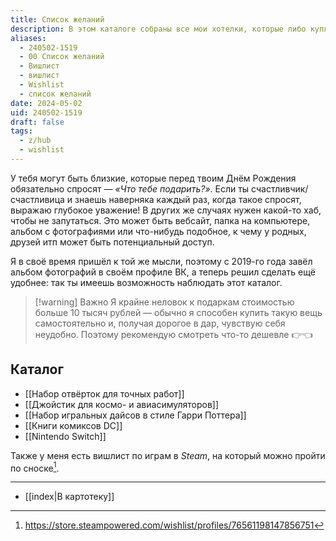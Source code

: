 ```yaml
---
title: Список желаний
description: В этом каталоге собраны все мои хотелки, которые либо куплю сам, либо буду рад принять в подарок
aliases:
  - 240502-1519
  - 00 Список желаний
  - Вишлист
  - вишлист
  - Wishlist
  - список желаний
date: 2024-05-02
uid: 240502-1519
draft: false
tags:
  - z/hub
  - wishlist
---
```


У тебя могут быть близкие, которые перед твоим Днём Рождения обязательно спросят — *«Что тебе подарить?»*. Если ты счастливчик/счастливица и знаешь наверняка каждый раз, когда такое спросят, выражаю глубокое уважение! В других же случаях нужен какой-то хаб, чтобы не запутаться. Это может быть вебсайт, папка на компьютере, альбом с фотографиями или что-нибудь подобное, к чему у родных, друзей итп может быть потенциальный доступ.

Я в своё время пришёл к той же мысли, поэтому с 2019-го года завёл альбом фотографий в своём профиле ВК, а теперь решил сделать ещё удобнее: так ты имеешь возможность наблюдать этот каталог.

> [!warning] Важно
> Я крайне неловок к подаркам стоимостью больше 10 тысяч рублей — обычно я способен купить такую вещь самостоятельно и, получая дорогое в дар, чувствую себя неудобно. Поэтому рекомендую смотреть что-то дешевле 👉👈

## Каталог

- [[Набор отвёрток для точных работ]]
- [[Джойстик для космо- и авиасимуляторов]]
- [[Набор игральных дайсов в стиле Гарри Поттера]]
- [[Книги комиксов DC]]
- [[Nintendo Switch]]

Также у меня есть вишлист по играм в *Steam*, на который можно пройти по сноске[^steam].

---

- [[index|В картотеку]]

[^steam]: https://store.steampowered.com/wishlist/profiles/76561198147856751

